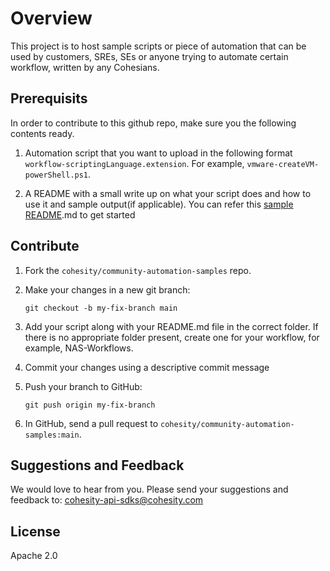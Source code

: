 <!--
  Title: Cohesity PowerShell Module
  Description: This project provides a PowerShell Module for interacting with the Cohesity DataPlatform
  Author: Cohesity Inc
  -->

# Overview

This project is to host sample scripts or piece of automation that can be used by customers, SREs, SEs or anyone trying to automate certain workflow, written by any Cohesians.

## Prerequisits

In order to contribute to this github repo, make sure you the following contents ready.

1. Automation script that you want to upload in the following format `workflow-scriptingLanguage.extension`. For example, `vmware-createVM-powerShell.ps1`.

2. A README with a small write up on what your script does and how to use it and sample output(if applicable). You can refer this [sample README](./SampleREADME.md).md to get started

## Contribute

1. Fork the `cohesity/community-automation-samples` repo.

2. Make your changes in a new git branch:

     ```shell
     git checkout -b my-fix-branch main
     ```

3. Add your script along with your README.md file in the correct folder. If there is no appropriate folder present, create one for your workflow, for example, NAS-Workflows.

4. Commit your changes using a descriptive commit message

5. Push your branch to GitHub:

    ```shell
    git push origin my-fix-branch
    ```

6. In GitHub, send a pull request to `cohesity/community-automation-samples:main`.

## Suggestions and Feedback

We would love to hear from you. Please send your suggestions and feedback to: [cohesity-api-sdks@cohesity.com](mailto:cohesity-api-sdks@cohesity.com)

## License

Apache 2.0
